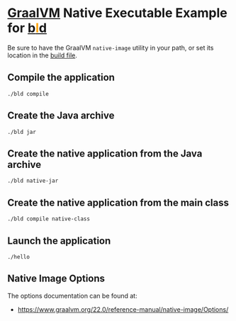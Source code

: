 # [GraalVM](https://www.graalvm.org/) Native Executable Example for [b<span style="color:orange">l</span>d](https://rife2.com/bld)

Be sure to have the GraalVM `native-image` utility in your path, or set its location in the
[build file](https://github.com/rife2/graalvm-native-bld-example/tree/main/src/bld/java/com/example).

## Compile the application

```console
./bld compile
```
## Create the Java archive

```console
./bld jar
```

## Create the native application from the Java archive

```console
./bld native-jar
```

## Create the native application from the main class

```console
./bld compile native-class
```

## Launch the application

```console
./hello
```

## Native Image Options

The options documentation can be found at:

* https://www.graalvm.org/22.0/reference-manual/native-image/Options/
